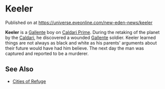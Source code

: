 # Keeler
Published on  at https://universe.eveonline.com/new-eden-news/keeler

**Keeler** is a [Gallente](4bufc5OaK80rlo20Pez6gK) boy on
[Caldari Prime](1yEhptNaSoG42YRSay711i). During the retaking of the
planet by the [Caldari](7unGNsrMFwIWXMMbrM2jfy), he discovered a wounded
[Gallente](4bufc5OaK80rlo20Pez6gK) soldier. Keeler learned things are not
always as black and white as his parents' arguments about their future
would have had him believe. The next day the man was captured and
reported to be a murderer.

See Also
--------
- [Cities of Refuge](53eHAxMUIf5Oli1joRptVD)
